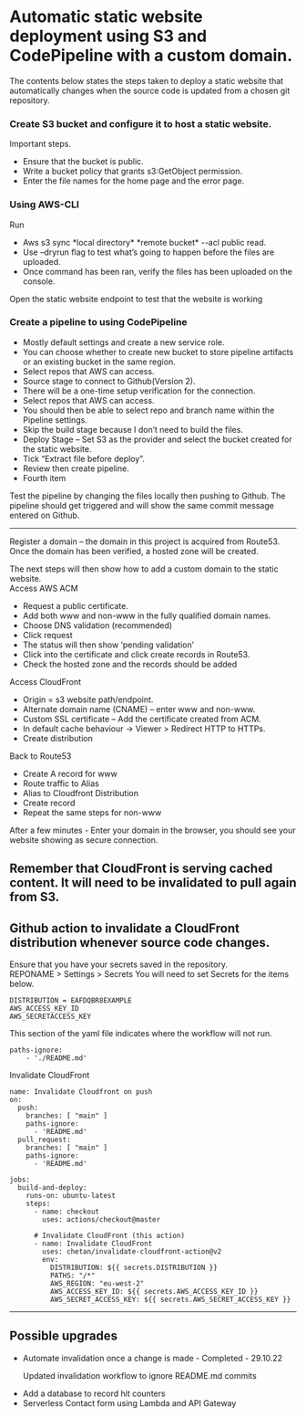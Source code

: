 <h1>Automatic static website deployment using S3 and CodePipeline with a custom domain.</h1>

The contents below states the steps taken to deploy a static website that automatically changes when the source code is updated from a chosen git repository. 

<h3>Create S3 bucket and configure it to host a static website. </h3>
Important steps.
<ul>
  <li>Ensure that the bucket is public.</li>
  <li>Write a bucket policy that grants s3:GetObject permission.</li>
  <li>Enter the file names for the home page and the error page.</li>
</ul>

<h3>Using AWS-CLI</h3>
Run
<ul>
  <li>Aws s3 sync *local directory* *remote bucket* --acl public read.</li>
  <li>Use –dryrun flag to test what’s going to happen before the files are uploaded.</li>
  <li>Once command has been ran, verify the files has been uploaded on the console.</li>
</ul>

Open the static website endpoint to test that the website is working<br>
  
<h3>Create a pipeline to using CodePipeline</h3>
<ul>
  <li>Mostly default settings and create a new service role.</li>
  <li>You can choose whether to create new bucket to store pipeline artifacts or an existing bucket in the same region.</li>
  <li>Select repos that AWS can access.</li>
  <li>Source stage to connect to Github(Version 2).</li>

  <li>There will be a one-time setup verification for the connection.</li>
  <li>Select repos that AWS can access.</li>
  <li>You should then be able to select repo and branch name within the Pipeline settings.</li>
  <li>Skip the build stage because I don’t need to build the files.</li>

  <li>Deploy Stage – Set S3 as the provider and select the bucket created for the static website.</li>
  <li>Tick “Extract file before deploy”.</li>
  <li>Review then create pipeline.</li>
  <li>Fourth item</li>
</ul>
  
Test the pipeline by changing the files locally then pushing to Github.
The pipeline should get triggered and will show the same commit message entered on Github.

---------------------------------------------------------------------------  
Register a domain – the domain in this project is acquired from Route53. <br>
Once the domain has been verified, a hosted zone will be created. 


The next steps will then show how to add a custom domain to the static website.<br>
Access AWS ACM<br>
<ul>
  <li>Request a public certificate.</li>
  <li>Add both www and non-www in the fully qualified domain names.</li>
  <li>Choose DNS validation (recommended)</li>
  <li>Click request</li>
  <li>The status will then show ‘pending validation’</li>
  <li>Click into the certificate and click create records in Route53.</li>
  <li>Check the hosted zone and the records should be added</li>
</ul>

Access CloudFront<br>
<ul>
  <li>Origin = s3 website path/endpoint.</li>
  <li>Alternate domain name (CNAME) – enter www and non-www.</li>
  <li>Custom SSL certificate – Add the certificate created from ACM.</li>
  <li>In default cache behaviour -> Viewer > Redirect HTTP to HTTPs.</li>
  <li>Create distribution</li>
</ul>

Back to Route53<br>
<ul>
  <li>Create A record for www</li>
  <li>Route traffic to Alias</li>
  <li>Alias to Cloudfront Distribution</li>
  <li>Create record</li>
  <li>Repeat the same steps for non-www </li>
</ul>

After a few minutes - Enter your domain in the browser, you should see your website showing as secure connection.

Remember that CloudFront is serving cached content. It will need to be invalidated to pull again from S3.
-------------------------------------------------------------------------------------

<h2>Github action to invalidate a CloudFront distribution whenever source code changes.</h2>

Ensure that you have your secrets saved in the repository. <br>
REPONAME > Settings > Secrets 
You will need to set Secrets for the items below.  


```
DISTRIBUTION = EAFDQBR8EXAMPLE
AWS_ACCESS_KEY_ID
AWS_SECRETACCESS_KEY
```
This section of the yaml file indicates where the workflow will not run.
```
paths-ignore:
    - './README.md'
```   
Invalidate CloudFront

```
name: Invalidate Cloudfront on push
on:
  push:
    branches: [ "main" ]
    paths-ignore:
      - 'README.md'
  pull_request:
    branches: [ "main" ]
    paths-ignore:
      - 'README.md'

jobs:
  build-and-deploy:
    runs-on: ubuntu-latest
    steps:
      - name: checkout
        uses: actions/checkout@master

      # Invalidate CloudFront (this action)
      - name: Invalidate CloudFront
        uses: chetan/invalidate-cloudfront-action@v2
        env:
          DISTRIBUTION: ${{ secrets.DISTRIBUTION }}
          PATHS: "/*"
          AWS_REGION: "eu-west-2"
          AWS_ACCESS_KEY_ID: ${{ secrets.AWS_ACCESS_KEY_ID }}
          AWS_SECRET_ACCESS_KEY: ${{ secrets.AWS_SECRET_ACCESS_KEY }}
```

-------------------------------------------------------------------------------------
<h2>Possible upgrades</h2>
<ul>
<li>Automate invalidation once a change is made - Completed - 29.10.22</li>
<p> Updated invalidation workflow to ignore README.md commits</p>
<li>Add a database to record hit counters</li>
<li>Serverless Contact form using Lambda and API Gateway</li>
</ul>

